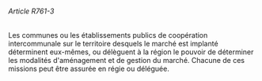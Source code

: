 ###### Article R761-3

Les communes ou les établissements publics de coopération intercommunale sur le territoire desquels le marché est implanté déterminent eux-mêmes, ou délèguent à la région le pouvoir de déterminer les modalités d'aménagement et de gestion du marché. Chacune de ces missions peut être assurée en régie ou déléguée.

